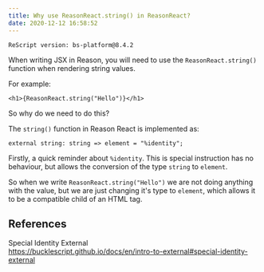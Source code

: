 ```yaml
---
title: Why use ReasonReact.string() in ReasonReact?
date: 2020-12-12 16:58:52
---
```


```
ReScript version: bs-platform@8.4.2
```

When writing JSX in Reason, you will need to use the `ReasonReact.string()` function when rendering string values.

For example:

```re
<h1>{ReasonReact.string("Hello")}</h1>
```

So why do we need to do this?

The `string()` function in Reason React is implemented as:

```re
external string: string => element = "%identity";
```

Firstly, a quick reminder about `%identity`. This is special instruction has no behaviour, but allows the conversion of the type `string` to `element`.

So when we write `ReasonReact.string("Hello")` we are not doing anything with the value, but we are just changing it's type to `element`, which allows it to be a compatible child of an HTML tag.

## References

Special Identity External  
https://bucklescript.github.io/docs/en/intro-to-external#special-identity-external

